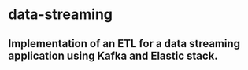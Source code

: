 # data-streaming
## Implementation of an ETL for a data streaming application using Kafka and Elastic stack.
